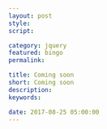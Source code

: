 ```yaml
---
layout: post
style:
script:

category: jquery
featured: bingo
permalink:

title: Coming soon
short: Coming soon
description:
keywords:

date: 2017-08-25 05:00:00
---
```

